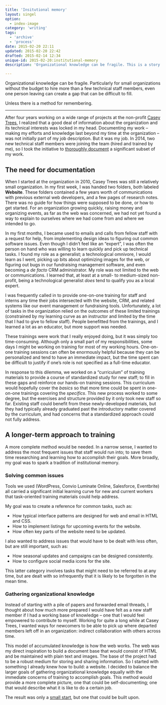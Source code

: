 ```yaml
---
title: 'Insitutional memory'
layout: singel
option:
  - index-image
category: 'writing'
tags:
  - 'archive'
  - 'process'
date: 2015-02-20 22:11
updated: 2015-02-20 22:42
drafted: 2015-02-14 12:34
unique-id: 2015-02-20:institutional-memory
description: 'Organizational knowledge can be fragile. This is a story about creating an archive at a non-profit.'

---
```


Organizational knowledge can be fragile. Particularly for small organizations without the budget to hire more than a few technical staff members, even one person leaving can create a gap that can be difficult to fill. 

<p class="important">Unless there is a method for remembering.</p>

- - -

After four years working on a wide range of projects at the non-profit [Casey Trees](http://caseytrees.org), I realized that a good deal of information about the organization and its technical interests was locked in my head. Documenting my work – making my efforts and knowledge last beyond my time at the organization – was not initially part of my job description. But it was my job. In 2014, two new technical staff members were joining the team (hired and trained by me), so I took the initiative to [thoroughly document](http://olivermak.es/2014/10/casey-trees-docs/) a significant subset of my work.

## The need for documentation

When I started at the organization in 2010, Casey Trees was still a relatively small organization. In my first week, I was handed two folders, both labeled **Website**. These folders contained a few years worth of communications with previous external web developers, and a few pages of research notes. There was no guide for how things were supposed to be done, or how to get started. For an organization growing quickly, raising money and organizing events, as far as the web was concerned, we had not yet found a way to explain to ourselves where we had come from and where we intended to go.

In my first months, I became used to emails and calls from fellow staff with a request for help, from implementing design ideas to figuring out common software issues. Even though I didn’t feel like an “expert”, I was often the person on hand who was willing to learn quickly and pick up technical tasks. I found my role as a generalist; a technological omnivore, I would learn as I went, picking up bits about optimizing images for the web, or figuring out bugs in our fundraising management software, and even becoming a <i lang="la">de facto</i> CRM administrator. My role was not limited to the web or communications. I learned that, at least at a small- to medium-sized non-profit, being a technological generalist *does* tend to qualify you as a local expert.

I was frequently called in to provide one-on-one training for staff and interns any time their jobs intersected with the website, CRM, and related systems like our event management or fundraising tools. Unfortunately, a lot of tasks in the organization relied on the outcomes of these limited trainings (constrained by my learning curve as an instructor and limited by the time that I had to give to fellow staff). People benefitted from the trainings, and I learned a lot as an educator, but more support was needed.

These trainings were work that I really enjoyed doing, but it was simply too time-consuming. Although only a small part of my responsibilities, some days I might be working on training for most of my working hours. One-on-one training sessions can often be enormously helpful because they can be personalized and tend to have an immediate impact, but the time spent can be difficult to justify if one’s role is not specified as a full-time educator.

In response to this dilemma, we worked on a “curriculum” of training materials to provide a course of standardized study for new staff; to fill in these gaps and reinforce our hands-on training sessions. This curriculum would hopefully cover the *basics* so that more time could be spent in one-on-one trainings covering the *specifics*. This new process worked to some degree, but the exercises and structure provided by it only took new staff so far. Existing staff could benefit from these newly-developed materials, but they had typically already graduated past the introductory matter covered by the curriculum, and had concerns that a standardized approach could not fully address.

## A longer-term approach to training

A more complete method would be needed. In a narrow sense, I wanted to address the most frequent issues that staff would run into; to save them time researching and learning how to accomplish their goals. More broadly, my goal was to spark a tradition of institutional memory.

### Solving common issues

Tools we used (WordPress, Convio Luminate Online, Salesforce, Eventbrite) all carried a significant initial learning curve for new and current workers that task-oriented training materials could help address.

My goal was to create a reference for common tasks, such as:

- How typical interface patterns are designed for web and email in HTML and CSS.
- How to implement listings for upcoming events for the website.
- How often key parts of the website need to be updated.

I also wanted to address issues that would have to be dealt with less often, but are still important, such as:

- How seasonal updates and campaigns can be designed consistently.
- How to configure social media icons for the site.

This latter category involves tasks that might need to be referred to at any time, but are dealt with so infrequently that it is likely to be forgotten in the mean time.

### Gathering organizational knowledge

Instead of starting with a pile of papers and forwarded email threads, I thought about how much more prepared I would have felt as a new staff member if I had a working base of knowledge – one that I would feel empowered to contribute to myself. Working for quite a long while at Casey Trees, I wanted ways for newcomers to be able to pick up where departed members left off in an organization: indirect collaboration with others across time.

This model of accumulated knowledge is how the web works. The web was my direct inspiration to build a document base that would consist of HTML and be maintained with plain text and images. The base of the project had to be a robust medium for storing and sharing information. So I started with something I already knew how to build: a website. I decided to balance the larger goals of gathering organizational knowledge equally with the immediate concerns of training to accomplish goals. This method would provide a more complete picture, one that could be self-documenting; one that would describe what it is like to do a certain job.

The result was only a [small start](http://olivermak.es/2014/10/casey-trees-docs/), but one that could be built upon.